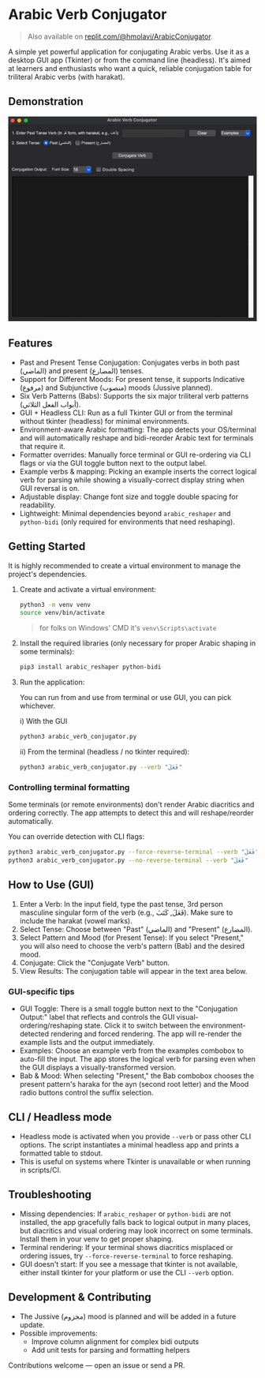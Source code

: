 # Arabic Verb Conjugator

> Also available on [replit.com/@hmolavi/ArabicConjugator](https://replit.com/@hmolavi/ArabicConjugator).

A simple yet powerful application for conjugating Arabic verbs. Use it as a desktop GUI app (Tkinter) or from the command line (headless). It's aimed at learners and enthusiasts who want a quick, reliable conjugation table for triliteral Arabic verbs (with harakat).

## Demonstration

<div align="center">

![example2](/assets/example2.gif)

</div>

## Features

- Past and Present Tense Conjugation: Conjugates verbs in both past (الماضي) and present (المضارع) tenses.
- Support for Different Moods: For present tense, it supports Indicative (مرفوع) and Subjunctive (منصوب) moods (Jussive planned).
- Six Verb Patterns (Babs): Supports the six major triliteral verb patterns (أبواب الفعل الثلاثي).
- GUI + Headless CLI: Run as a full Tkinter GUI or from the terminal without tkinter (headless) for minimal environments.
- Environment-aware Arabic formatting: The app detects your OS/terminal and will automatically reshape and bidi-reorder Arabic text for terminals that require it.
- Formatter overrides: Manually force terminal or GUI re-ordering via CLI flags or via the GUI toggle button next to the output label.
- Example verbs & mapping: Picking an example inserts the correct logical verb for parsing while showing a visually-correct display string when GUI reversal is on.
- Adjustable display: Change font size and toggle double spacing for readability.
- Lightweight: Minimal dependencies beyond `arabic_reshaper` and `python-bidi` (only required for environments that need reshaping).

## Getting Started

It is highly recommended to create a virtual environment to manage the project's dependencies.

1. Create and activate a virtual environment:

    ```bash
    python3 -m venv venv
    source venv/bin/activate
    ```
    > for folks on Windows' CMD it's `venv\Scripts\activate`

2. Install the required libraries (only necessary for proper Arabic shaping in some terminals):

    ```bash
    pip3 install arabic_reshaper python-bidi
    ```

3. Run the application:

    You can run from and use from terminal or use GUI, you can pick whichever.  

    i) With the GUI

    ```bash
    python3 arabic_verb_conjugator.py
    ```
    
    ii) From the terminal (headless / no tkinter required):

    ```bash
    python3 arabic_verb_conjugator.py --verb "فَعَلَ"
    ```

### Controlling terminal formatting

Some terminals (or remote environments) don't render Arabic diacritics and ordering correctly. The app attempts to detect this and will reshape/reorder automatically.

You can override detection with CLI flags:

```bash
python3 arabic_verb_conjugator.py --force-reverse-terminal --verb "فَعَلَ"
python3 arabic_verb_conjugator.py --no-reverse-terminal --verb "فَعَلَ"
```

## How to Use (GUI)

1. Enter a Verb: In the input field, type the past tense, 3rd person masculine singular form of the verb (e.g., فَعَلَ, كَتَبَ). Make sure to include the harakat (vowel marks).
2. Select Tense: Choose between "Past" (الماضي) and "Present" (المضارع).
3. Select Pattern and Mood (for Present Tense): If you select "Present," you will also need to choose the verb's pattern (Bab) and the desired mood.
4. Conjugate: Click the "Conjugate Verb" button.
5. View Results: The conjugation table will appear in the text area below.

### GUI-specific tips

- GUI Toggle: There is a small toggle button next to the "Conjugation Output:" label that reflects and controls the GUI visual-ordering/reshaping state. Click it to switch between the environment-detected rendering and forced rendering. The app will re-render the example lists and the output immediately.
- Examples: Choose an example verb from the examples combobox to auto-fill the input. The app stores the logical verb for parsing even when the GUI displays a visually-transformed version.
- Bab & Mood: When selecting "Present," the Bab combobox chooses the present pattern's haraka for the ayn (second root letter) and the Mood radio buttons control the suffix selection.

## CLI / Headless mode

- Headless mode is activated when you provide `--verb` or pass other CLI options. The script instantiates a minimal headless app and prints a formatted table to stdout.
- This is useful on systems where Tkinter is unavailable or when running in scripts/CI.

## Troubleshooting

- Missing dependencies: If `arabic_reshaper` or `python-bidi` are not installed, the app gracefully falls back to logical output in many places, but diacritics and visual ordering may look incorrect on some terminals. Install them in your venv to get proper shaping.
- Terminal rendering: If your terminal shows diacritics misplaced or ordering issues, try `--force-reverse-terminal` to force reshaping.
- GUI doesn't start: If you see a message that tkinter is not available, either install tkinter for your platform or use the CLI `--verb` option.

## Development & Contributing

- The Jussive (مجزوم) mood is planned and will be added in a future update.
- Possible improvements:
  - Improve column alignment for complex bidi outputs
  - Add unit tests for parsing and formatting helpers

Contributions welcome — open an issue or send a PR.
